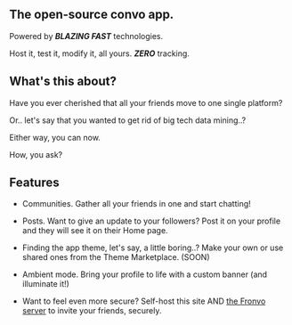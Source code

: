 ## The open-source convo app.

Powered by **_BLAZING FAST_** technologies.

Host it, test it, modify it, all yours. **_ZERO_** tracking.

## What's this about?

Have you ever cherished that all your friends move to one single platform?

Or.. let's say that you wanted to get rid of big tech data mining..?

Either way, you can now.

How, you ask?

## Features

-   Communities. Gather all your friends in one and start chatting!

-   Posts. Want to give an update to your followers? Post it on your profile and they will see it on their Home page.

-   Finding the app theme, let's say, a little boring..? Make your own or use shared ones from the Theme Marketplace. (SOON)

-   Ambient mode. Bring your profile to life with a custom banner (and illuminate it!)

-   Want to feel even more secure? Self-host this site AND [the Fronvo server](https://github.com/Fronvo/server) to invite your friends, securely.
